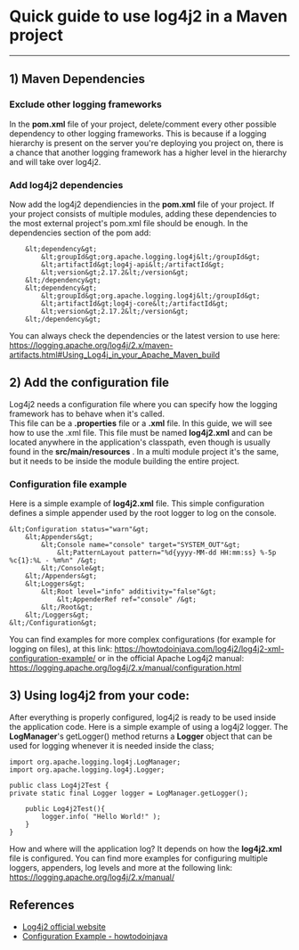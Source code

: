 # Quick guide to use log4j2 in a Maven project
---
## 1) Maven Dependencies
### Exclude other logging frameworks
In the **pom.xml** file of your project, delete/comment every other possible dependency to other logging frameworks. This is because if a logging hierarchy is present on the server you're deploying you project on, there is a chance that another logging framework has a higher level in the hierarchy and will take over log4j2. 
### Add log4j2 dependencies
Now add the log4j2 dependiencies in the **pom.xml** file of your project. If your project consists of multiple modules, adding these dependencies to the most external project's pom.xml file should be enough.
In the dependencies section of the pom add:

		&lt;dependency&gt;
			&lt;groupId&gt;org.apache.logging.log4j&lt;/groupId&gt;
			&lt;artifactId&gt;log4j-api&lt;/artifactId&gt;
			&lt;version&gt;2.17.2&lt;/version&gt;
		&lt;/dependency&gt;
		&lt;dependency&gt;
			&lt;groupId&gt;org.apache.logging.log4j&lt;/groupId&gt;
			&lt;artifactId&gt;log4j-core&lt;/artifactId&gt;
			&lt;version&gt;2.17.2&lt;/version&gt;
		&lt;/dependency&gt;
You can always check the dependencies or the latest version to use here: https://logging.apache.org/log4j/2.x/maven-artifacts.html#Using_Log4j_in_your_Apache_Maven_build

## 2) Add the configuration file
Log4j2 needs a configuration file where you can specify how the logging framework has to behave when it's called.  
This file can be a **.properties** file or a **.xml** file. In this guide, we will see how to use the .xml file.
This file must be named **log4j2.xml** and can be located anywhere in the application's classpath, even though is usually found in the **src/main/resources** . In a multi module project it's the same, but it needs to be inside the module building the entire project.
### Configuration file example
Here is a simple example of **log4j2.xml** file. This simple configuration defines a simple appender used by the root logger to log on the console.
                   
    &lt;Configuration status="warn"&gt;  
		&lt;Appenders&gt;  
			&lt;Console name="console" target="SYSTEM_OUT"&gt;  
				&lt;PatternLayout pattern="%d{yyyy-MM-dd HH:mm:ss} %-5p %c{1}:%L - %m%n" /&gt;  
			&lt;/Console&gt;  
		&lt;/Appenders&gt;  
		&lt;Loggers&gt;  
			&lt;Root level="info" additivity="false"&gt;  			
				&lt;AppenderRef ref="console" /&gt;
			&lt;/Root&gt;  
		&lt;/Loggers&gt;  
    &lt;/Configuration&gt;

You can find examples for more complex configurations (for example for logging on files), at this link:
https://howtodoinjava.com/log4j2/log4j2-xml-configuration-example/
or in the official Apache Log4j2 manual:
https://logging.apache.org/log4j/2.x/manual/configuration.html
## 3) Using log4j2 from your code:
After everything is properly configured, log4j2 is ready to be used inside the application code.
Here is a simple example of using a log4j2 logger.  The **LogManager**'s getLogger() method returns a **Logger** object that can be used for logging whenever it is needed inside the class;
		 

	import org.apache.logging.log4j.LogManager;
	import org.apache.logging.log4j.Logger;

	public class Log4j2Test {
    private static final Logger logger = LogManager.getLogger();

	    public Log4j2Test(){
	        logger.info( "Hello World!" );
	    }
	}
How and where will the application log? It depends on how the **log4j2.xml** file is configured.
You can find more examples for configuring multiple loggers, appenders, log levels and more at the following link:
https://logging.apache.org/log4j/2.x/manual/

## References
* [Log4j2 official website](https://logging.apache.org/log4j/2.x/)
* [Configuration Example - howtodoinjava](https://howtodoinjava.com/log4j2/log4j2-xml-configuration-example/)